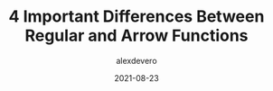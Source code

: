 ---
author: alexdevero
date: 2021-08-23
eleventyExcludeFromCollections: true
tags:
  - javascript
  - comparison
target_url: https://blog.alexdevero.com/regular-arrow-functions-differences/
title: 4 Important Differences Between Regular and Arrow Functions
---